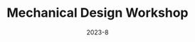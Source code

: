 ---
title: Mechanical Design Workshop
description: An offline workshop organized by Pascal, I tutored more than 100 students offline and more than 300 students were on our Whatsapp group benefiting from the content.
date: 2023-8
tags: [CFD, Simulation, ANSYS Fluent]
images: [
    [1.jpg, Me while presenting],
    [3.jpg, Students during the workshop],
    [4.jpg, Students during the workshop],
]
role: Committee Head
---